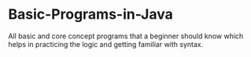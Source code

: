 # Basic-Programs-in-Java
All basic and core concept programs that a beginner should know which helps in practicing the logic and getting familiar with syntax.
